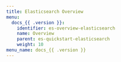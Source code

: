 ```yaml
---
title: Elasticsearch Overview
menu:
  docs_{{ .version }}:
    identifier: es-overview-elasticsearch
    name: Overview
    parent: es-quickstart-elasticsearch
    weight: 10
menu_name: docs_{{ .version }}
---
```

